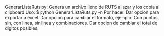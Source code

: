GenerarListaRuts.py: 
	Genera un archivo lleno de RUTS al azar y los copia al clipboard
	Uso:
		$ python GenerarListaRuts.py -n <CANTIDAD>
	Por hacer: 
		Dar opcion para exportar a excel.
		Dar opcion para cambiar el formato, ejemplo: Con puntos, sin, con linea, sin linea y combinaciones.
		Dar opcion de cambiar el total de digitos posibles.
